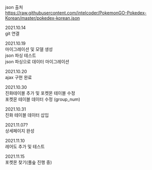 json 출처  
https://raw.githubusercontent.com/intelcoder/PokemonGO-Pokedex-Korean/master/pokedex-korean.json

2021.10.14  
git 연결

2021.10.19  
마이그레이션 및 모델 생성  
json 파싱 테스트  
json 파싱으로 데이터 마이그레이션  

2021.10.20  
ajax 구현 완료  

2021.10.30  
진화테이블 추가 및 포켓몬 테이블 수정  
포켓몬 테이블 데이터 수정 (group_num)  

2021.10.31  
진화 테이블 데이터 삽입    
  
2021.11.07?  
상세페이지 완성  

2021.11.10  
레어도 추가 및 테스트

2021.11.15  
포켓몬 찾기(풀숲 진행 중)

